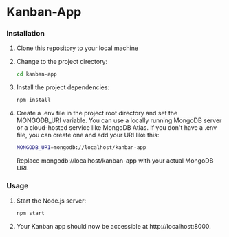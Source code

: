 # Kanban-App

### Installation
1. Clone this repository to your local machine
2. Change to the project directory:
    
    ```bash
    cd kanban-app
    ```
3. Install the project dependencies:

    ```bash
    npm install
    ```

4. Create a .env file in the project root directory and set the MONGODB_URI variable. You can use a locally running MongoDB server or a cloud-hosted service like MongoDB Atlas. If you don't have a .env file, you can create one and add your URI like this:

    ```bash
    MONGODB_URI=mongodb://localhost/kanban-app
    ```
    Replace mongodb://localhost/kanban-app with your actual MongoDB URI.

### Usage

1. Start the Node.js server:

    ```bash
    npm start
    ```
2. Your Kanban app should now be accessible at http://localhost:8000.